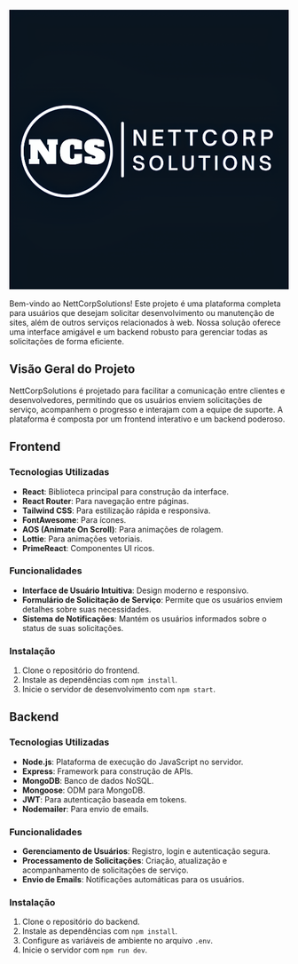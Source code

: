 ![Logo do NettCorpSolutions](docs//img/NettCorpSolutions%20-%20logo.png)

Bem-vindo ao NettCorpSolutions! Este projeto é uma plataforma completa para usuários que desejam solicitar desenvolvimento ou manutenção de sites, além de outros serviços relacionados à web. Nossa solução oferece uma interface amigável e um backend robusto para gerenciar todas as solicitações de forma eficiente.

## Visão Geral do Projeto

NettCorpSolutions é projetado para facilitar a comunicação entre clientes e desenvolvedores, permitindo que os usuários enviem solicitações de serviço, acompanhem o progresso e interajam com a equipe de suporte. A plataforma é composta por um frontend interativo e um backend poderoso.

## Frontend

### Tecnologias Utilizadas

- **React**: Biblioteca principal para construção da interface.
- **React Router**: Para navegação entre páginas.
- **Tailwind CSS**: Para estilização rápida e responsiva.
- **FontAwesome**: Para ícones.
- **AOS (Animate On Scroll)**: Para animações de rolagem.
- **Lottie**: Para animações vetoriais.
- **PrimeReact**: Componentes UI ricos.

### Funcionalidades

- **Interface de Usuário Intuitiva**: Design moderno e responsivo.
- **Formulário de Solicitação de Serviço**: Permite que os usuários enviem detalhes sobre suas necessidades.
- **Sistema de Notificações**: Mantém os usuários informados sobre o status de suas solicitações.

### Instalação

1. Clone o repositório do frontend.
2. Instale as dependências com `npm install`.
3. Inicie o servidor de desenvolvimento com `npm start`.

## Backend

### Tecnologias Utilizadas

- **Node.js**: Plataforma de execução do JavaScript no servidor.
- **Express**: Framework para construção de APIs.
- **MongoDB**: Banco de dados NoSQL.
- **Mongoose**: ODM para MongoDB.
- **JWT**: Para autenticação baseada em tokens.
- **Nodemailer**: Para envio de emails.

### Funcionalidades

- **Gerenciamento de Usuários**: Registro, login e autenticação segura.
- **Processamento de Solicitações**: Criação, atualização e acompanhamento de solicitações de serviço.
- **Envio de Emails**: Notificações automáticas para os usuários.

### Instalação

1. Clone o repositório do backend.
2. Instale as dependências com `npm install`.
3. Configure as variáveis de ambiente no arquivo `.env`.
4. Inicie o servidor com `npm run dev`.

<!-- ## Contribuição

Contribuições são bem-vindas! Sinta-se à vontade para abrir issues e pull requests para melhorias e correções.

## Licença

Este projeto está licenciado sob a licença MIT.

## Contato

Para mais informações, entre em contato conosco através do email: contato@nettcorpsolutions.com -->
